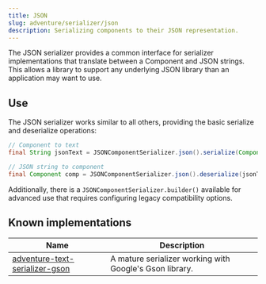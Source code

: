 ```yaml
---
title: JSON
slug: adventure/serializer/json
description: Serializing components to their JSON representation.
---
```


The JSON serializer provides a common interface for serializer implementations that translate between a Component and JSON strings. This allows a library to support any underlying JSON library than an application may want to use.

## Use

The JSON serializer works similar to all others, providing the basic serialize and deserialize operations:

```java
// Component to text
final String jsonText = JSONComponentSerializer.json().serialize(Component.text("Hello world", NamedTextColor.LIGHT_PURPLE));

// JSON string to component
final Component comp = JSONComponentSerializer.json().deserialize(jsonText);
```

Additionally, there is a `JSONComponentSerializer.builder()` available for advanced use that requires configuring legacy compatibility options.

## Known implementations

| Name                                                         | Description                                             |
| ------------------------------------------------------------ | ------------------------------------------------------- |
| [adventure-text-serializer-gson](/adventure/serializer/gson) | A mature serializer working with Google's Gson library. |
